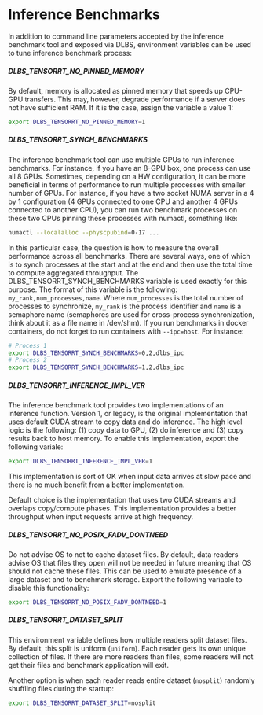 # Inference Benchmarks

In addition to command line parameters accepted by the inference benchmark tool
and exposed via DLBS, environment variables can be used to tune inference benchmark
process:

##### __DLBS_TENSORRT_NO_PINNED_MEMORY__
By default, memory is allocated as pinned memory that speeds up CPU-GPU transfers.
This may, however, degrade performance if a server does not have sufficient RAM.
If it is the case, assign the variable a value 1:
```bash
export DLBS_TENSORRT_NO_PINNED_MEMORY=1
```

##### __DLBS_TENSORRT_SYNCH_BENCHMARKS__
The inference benchmark tool can use multiple GPUs to run inference benchmarks.
For instance, if you have an 8-GPU box, one process can use all 8 GPUs. Sometimes, depending on a HW configuration, it can be more beneficial in terms of performance
to run multiple processes with smaller number of GPUs. For instance, if you have
a two socket NUMA server in a 4 by 1 configuration (4 GPUs connected to one CPU and
another 4 GPUs connected to another CPU), you can run two benchmark processes on
these two CPUs pinning these processes with numactl, something like:
```bash
numactl --localalloc --physcpubind=0-17 ...
```
In this particular case, the question is how to measure the overall performance
across all benchmarks. There are several ways, one of which is to synch processes
at the start and at the end and then use the total time to compute aggregated
throughput. The DLBS_TENSORRT_SYNCH_BENCHMARKS variable is used exactly for this
purpose. The format of this variable is the following: `my_rank,num_processes,name`. Where `num_processes` is the total number of processes to synchronize, `my_rank`
is the process identifier and `name` is a semaphore name (semaphores are used
for cross-process synchronization, think about it as a file name in /dev/shm).
If you run benchmarks in docker containers, do not forget to run containers with
`--ipc=host`. For instance:
```bash
# Process 1
export DLBS_TENSORRT_SYNCH_BENCHMARKS=0,2,dlbs_ipc
# Process 2
export DLBS_TENSORRT_SYNCH_BENCHMARKS=1,2,dlbs_ipc
```

##### DLBS_TENSORRT_INFERENCE_IMPL_VER
The inference benchmark tool provides two implementations of an inference function.
Version 1, or legacy, is the original implementation that uses default CUDA stream
to copy data and do inference. The high level logic is the following: (1) copy data to GPU, (2) do inference and (3) copy results back to host memory. To enable this
implementation, export the following variale:
```bash
export DLBS_TENSORRT_INFERENCE_IMPL_VER=1
```
This implementation is sort of OK when input data arrives at slow pace and there is
no much benefit from a better implementation.

Default choice is the implementation that uses two CUDA streams and overlaps
copy/compute phases. This implementation provides a better throughput when input
requests arrive at high frequency.

##### DLBS_TENSORRT_NO_POSIX_FADV_DONTNEED
Do not advise OS to not to cache dataset files. By default, data readers advise
OS that files they open will not be needed in future meaning that OS should not
cache these files. This can be used to emulate presence of a large dataset and
to benchmark storage. Export the following variable to disable this functionality:
```bash
export DLBS_TENSORRT_NO_POSIX_FADV_DONTNEED=1
```

##### DLBS_TENSORRT_DATASET_SPLIT
This environment variable defines how multiple readers split dataset files. By
default, this split is uniform (`uniform`). Each reader gets its own unique
collection of files. If there are more readers than files, some readers will not
get their files and benchmark application will exit.

Another option is when each reader reads entire dataset (`nosplit`) randomly
shuffling files during the startup:
```bash
export DLBS_TENSORRT_DATASET_SPLIT=nosplit
```
